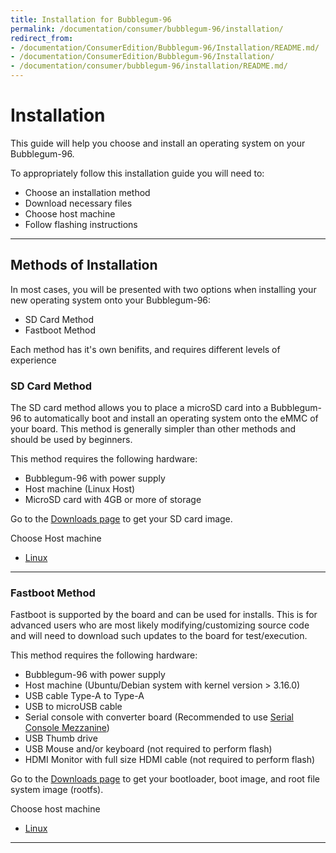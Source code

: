 ```yaml
---
title: Installation for Bubblegum-96
permalink: /documentation/consumer/bubblegum-96/installation/
redirect_from:
- /documentation/ConsumerEdition/Bubblegum-96/Installation/README.md/
- /documentation/ConsumerEdition/Bubblegum-96/Installation/
- /documentation/consumer/bubblegum-96/installation/README.md/
---
```

# Installation

This guide will help you choose and install an operating system on your Bubblegum-96.

To appropriately follow this installation guide you will need to:

- Choose an installation method
- Download necessary files
- Choose host machine
- Follow flashing instructions

***

## Methods of Installation

In most cases, you will be presented with two options when installing your new operating system onto your Bubblegum-96:

- SD Card Method
- Fastboot Method

Each method has it's own benifits, and requires different levels of experience

### SD Card Method

The SD card method allows you to place a microSD card into a Bubblegum-96 to automatically boot and install an operating system onto the eMMC of your board. This method is generally simpler than other methods and should be used by beginners.

This method requires the following hardware:

- Bubblegum-96 with power supply
- Host machine (Linux Host)
- MicroSD card with 4GB or more of storage

Go to the [Downloads page](../downloads/) to get your SD card image.

Choose Host machine

- [Linux](linux-sd.md)

***

### Fastboot Method

Fastboot is supported by the board and can be used for installs. This is for advanced users who are most likely modifying/customizing source code and will need to download such updates to the board for test/execution.

This method requires the following hardware:

- Bubblegum-96 with power supply
- Host machine (Ubuntu/Debian system  with kernel version > 3.16.0)
- USB cable Type-A to Type-A
- USB to microUSB cable
- Serial console with converter board (Recommended to use [Serial Console Mezzanine](../../../mezzanine/uartserial/))
- USB Thumb drive
- USB Mouse and/or keyboard (not required to perform flash)
- HDMI Monitor with full size HDMI cable (not required to perform flash)

Go to the [Downloads page](../downloads/) to get your bootloader, boot image, and root file system image (rootfs).

Choose host machine

- [Linux](linux-fastboot.md)

***
